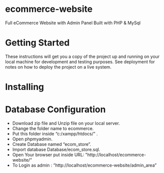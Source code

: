 # ecommerce-website
Full eCommerce Website with Admin Panel Built with PHP & MySql

# Getting Started
These instructions will get you a copy of the project up and running on your local machine for development and testing purposes. See deployment for notes on how to deploy the project on a live system.

# Installing
# Database Configuration

- Download zip file and Unzip file on your local server.
- Change the folder name to ecommerce.
- Put this folder inside “c:/xampp/htdocs/” .
- Open phpmyadmin.
- Create Database named “ecom_store”. 
- Import database Database/ecom_store.sql.
- Open Your browser put inside URL: "http://localhost/ecommerce-website/”
- To Login as admin : ”http://localhost/ecommerce-website/admin_area”



